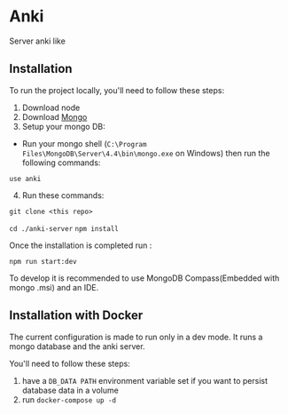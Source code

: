 # Anki
Server anki like

## Installation
To run the project locally, you'll need to follow these steps:

1. Download node
2. Download [Mongo](https://www.mongodb.com/try/download/community)
3. Setup your mongo DB:
- Run your mongo shell (`C:\Program Files\MongoDB\Server\4.4\bin\mongo.exe` on Windows) then run the following commands: 
```shell
use anki
```

4. Run these commands:

`git clone <this repo>`

`cd ./anki-server`
`npm install`

Once the installation is completed run :

`npm run start:dev`

To develop it is recommended to use MongoDB Compass(Embedded with mongo .msi) and an IDE.

## Installation with Docker
The current configuration is made to run only in a dev mode.
It runs a mongo database and the anki server.

You'll need to follow these steps:

1. have a `DB_DATA PATH` environment variable set if you want to persist database data in a volume
2. run `docker-compose up -d`
